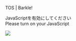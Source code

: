 TOS | Barkle!

JavaScriptを有効にしてください  
Please turn on your JavaScript

![](/static-assets/splash.png?1731589036855)